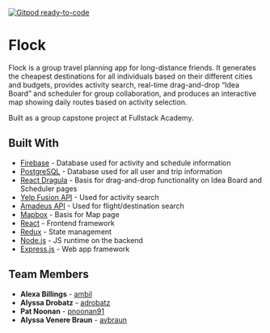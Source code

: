 [![Gitpod ready-to-code](https://img.shields.io/badge/Gitpod-ready--to--code-blue?logo=gitpod)](https://gitpod.io/#https://github.com/caaapstone/travelApp)

# Flock

Flock is a group travel planning app for long-distance friends. It generates the cheapest destinations for all individuals based on their different cities and budgets, provides activity search, real-time drag-and-drop “Idea Board” and scheduler for group collaboration, and produces an interactive map showing daily routes based on activity selection.

Built as a group capstone project at Fullstack Academy.


## Built With

* [Firebase](https://firebase.google.com/) - Database used for activity and schedule information
* [PostgreSQL](https://www.postgresql.org/) - Database used for all user and trip information
* [React Dragula](https://github.com/bevacqua/react-dragula) - Basis for drag-and-drop functionality on Idea Board and Scheduler pages
* [Yelp Fusion API](https://www.yelp.com/developers/documentation/v3) - Used for activity search
* [Amadeus API](https://sandbox.amadeus.com/api-catalog) - Used for flight/destination search
* [Mapbox](https://www.mapbox.com/) - Basis for Map page
* [React](https://reactjs.org/) - Frontend framework
* [Redux](https://redux.js.org/) - State management
* [Node.js](https://nodejs.org/en/) - JS runtime on the backend
* [Express.js](https://expressjs.com/) - Web app framework


## Team Members

* **Alexa Billings** - [ambil](https://github.com/ambil)
* **Alyssa Drobatz** - [adrobatz](https://github.com/adrobatz)
* **Pat Noonan** - [pnoonan91](https://github.com/pnoonan91)
* **Alyssa Venere Braun** - [avbraun](https://github.com/avbraun)

